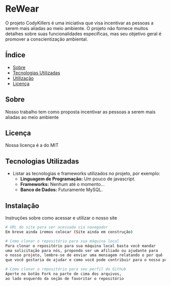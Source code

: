 # ReWear

O projeto CodyKillers é uma iniciativa que visa incentivar as pessoas 
a serem mais aliadas ao meio ambiente. O projeto não fornece muitos 
detalhes sobre suas funcionalidades específicas, mas seu objetivo 
geral é promover a conscientização ambiental.

## Índice

- [Sobre](#sobre)
- [Tecnologias Utilizadas](#tecnologias-utilizadas)
- [Utilização](#utilizacao)
- [Licença](#licença)

## Sobre

Nosso trabalho tem como proposta incentivar as pessoas a serem mais aliadas ao meio ambiente

## Licença

Nossa licença é a do MIT

## Tecnologias Utilizadas

- Listar as tecnologias e frameworks utilizados no projeto, por exemplo:
  - **Linguagem de Programação:** Um pouco de javascript.
  - **Frameworks:** Nenhum até o momento...
  - **Banco de Dados:** Futuramente MySQL.

## Instalação

Instruções sobre como acessar e utilizar o nosso site

```bash
# URL do site para ser acessada via navegador
Em breve ainda iremos colocar (Site ainda em construção)

# Como clonar o repositório para sua máquina local
Para clonar o repositório para sua máquina local basta você mandar
uma solicitação para nós, propondo ser um afiliado ou ajudante para
o nosso projeto, lembre-se de enviar uma mensagem relatando o por quê
que você gostaria de ajudar e como você pode contribuir para o nosso projeto.

# Como clonar o repositório para seu perfil do Github
Aperte no botão Fork na parte de cima dos arquivos,
ao lado esquerdo da seção de favoritar o repositório